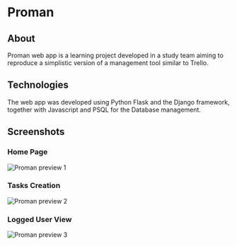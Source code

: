 # Proman

## About
Proman web app is a learning project developed in a study team aiming to reproduce a simplistic version of a management tool similar to Trello.

## Technologies
The web app was developed using Python Flask and the Django framework, together with Javascript and PSQL for the Database management.

## Screenshots
### Home Page
![Proman preview 1](https://user-images.githubusercontent.com/94113923/205676935-02603ec0-7f0a-4b08-8952-5e38506f2db3.png)

### Tasks Creation
![Proman preview 2](https://user-images.githubusercontent.com/94113923/205676955-4f645abb-a17f-4195-9c00-111c94c46dbe.png)

### Logged User View
![Proman preview 3](https://user-images.githubusercontent.com/94113923/205676991-8bca38a9-c763-4622-a407-934ca45aa53f.png)
